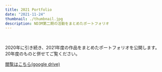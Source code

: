 ```yaml
---
title: 2021 Portfolio
date: "2021-11-24"
thumbnail: ./thumbnail.jpg
description: ND3M第二期の活動をまとめたポートフォリオ
---
```


<br>

2020年に引き続き、2021年度の作品をまとめたポートフォリオを公開します。
20年度のものと併せてご覧ください。

[閲覧はこちら(google drive)](https://drive.google.com/file/d/1HyAelG7ID7461tiwk_x21hkusDhyQZ3H/view?usp=sharing)
